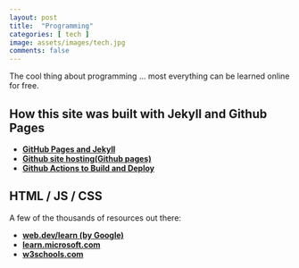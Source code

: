 ```yaml
---
layout: post
title:  "Programming"
categories: [ tech ]
image: assets/images/tech.jpg
comments: false
---
```


The cool thing about programming ... most everything can be learned online for free.

## How this site was built with Jekyll and Github Pages

+ **[GitHub Pages and Jekyll](https://docs.github.com/en/pages/setting-up-a-github-pages-site-with-jekyll/about-github-pages-and-jekyll)**
+ **[Github site hosting(Github pages)](https://pages.github.com/)** 
+ **[Github Actions to Build and Deploy](https://docs.github.com/en/pages/getting-started-with-github-pages/configuring-a-publishing-source-for-your-github-pages-site)** 

## HTML / JS / CSS

A few of the thousands of resources out there:

+ **[web.dev/learn (by Google)](https://web.dev/learn)**
+ **[learn.microsoft.com](https://learn.microsoft.com/en-us/training/paths/web-development-101/)**
+ **[w3schools.com](https://www.w3schools.com/js/default.asp)**